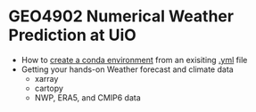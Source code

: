 # GEO4902 Numerical Weather Prediction at UiO

- How to [create a conda environment](./conda/creating_conda_env.md) from an exisiting [.yml](./conda/enviroment_geo4902.yml) file
- Getting your hands-on Weather forecast and climate data
    - xarray
    - cartopy
    - NWP, ERA5, and CMIP6 data